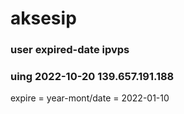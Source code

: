 # aksesip

### user     expired-date  ipvps

### uing     2022-10-20    139.657.191.188

expire = year-mont/date = 2022-01-10
